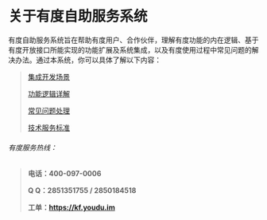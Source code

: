 # **关于有度自助服务系统**

有度自助服务系统旨在帮助有度用户、合作伙伴，理解有度功能的内在逻辑、基于有度开放接口所能实现的功能扩展及系统集成，以及有度使用过程中常见问题的解决办法。通过本系统，你可以具体了解以下内容：

> [集成开发场景](./integration/_integration.md)
>
> [功能逻辑详解](./functions/_functions.md)
>
> [常见问题处理](./questions/_questions.md)
>
> [技术服务标准](./_support)

###### 有度服务热线：

> **电话：400-097-0006**
>
> **Q   Q：2851351755  /  2850184518**
>
> **工单：https://kf.youdu.im**
